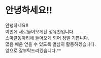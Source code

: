 안녕하세요!!
================
안녕하세요!!   
이번에 새로들어오게된 정유찬입니다.   
스마클동아리에 들어오게 되어 정말 기쁩니다.   
많음 배움 얻을 수 있도록 열심히 활동하겠습니다.   
앞으로 잘부탁드리겠습니다.^^
